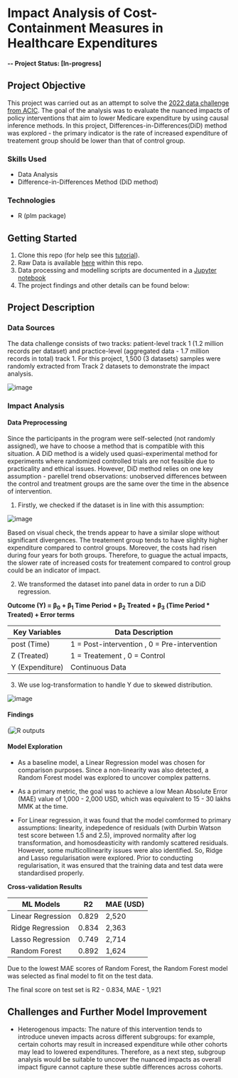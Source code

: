 # Impact Analysis of Cost-Containment Measures in Healthcare Expenditures

#### -- Project Status: [In-progress]

## Project Objective
This project was carried out as an attempt to solve the [2022 data challenge from ACIC](https://acic2022.mathematica.org/). The goal of the analysis was to evaluate the nuanced impacts of policy interventions that aim to lower Medicare expenditure by using causal inference methods. In this project, Differences-in-Differences(DiD) method was explored - the primary indicator is the rate of increased expenditure of treatement group should be lower than that of control group.

### Skills Used
* Data Analysis
* Difference-in-Differences Method (DiD method)

### Technologies
* R (plm package)

## Getting Started

1. Clone this repo (for help see this [tutorial](https://help.github.com/articles/cloning-a-repository/)).
2. Raw Data is available [here](https://github.com/khinydnlin/portfolio/blob/main/Car%20Auction%20Price%20Predictions%20(Myanmar)/dataset.csv) within this repo.   
3. Data processing and modelling scripts are documented in a [Jupyter notebook](https://github.com/khinydnlin/portfolio/blob/main/Car%20Auction%20Price%20Predictions%20(Myanmar)/Car%20Auction%20Price%20Predictions.ipynb)
4. The project findings and other details can be found below:

## Project Description

### Data Sources

The data challenge consists of two tracks: patient-level track 1 (1.2 million records per dataset) and practice-level (aggregated data - 1.7 million records in total) track 1. For this project, 1,500 (3 datasets) samples were randomly extracted from Track 2 datasets to demonstrate the impact analysis.

![image](https://github.com/khinydnlin/portfolio/assets/145341635/8b5b7e4a-6e56-4eb8-aceb-9e72e57ea459)

### Impact Analysis

#### Data Preprocessing

Since the participants in the program were self-selected (not randomly assigned), we have to choose a method that is compatible with this situation. A DiD method is a widely used quasi-experimental method for experiments where randomized controlled trials are not feasible due to practicality and ethical issues. However, DiD method relies on one key assumption - parellel trend observations: unobserved differences between the control and treatment groups are the same over the time in the absence of intervention.

1. Firstly, we checked if the dataset is in line with this assumption:

![image](https://github.com/khinydnlin/portfolio/assets/145341635/c474e68f-a31e-44e7-801f-80cb85311697)

Based on visual check, the trends appear to have a similar slope without significant divergences. The treatement group tends to have slighlty higher expenditure compared to control groups. Moreover, the costs had risen during four years for both groups. Therefore, to guague the actual impacts, the slower rate of increased costs for treatement compared to control group could be an indicator of impact.

2. We transformed the dataset into panel data in order to run a DiD regression.

**Outcome (Y) = &beta;<sub>0</sub> + &beta;<sub>1</sub> Time Period + &beta;<sub>2</sub> Treated + &beta;<sub>3</sub> (Time Period * Treated) + Error terms**

| Key Variables    | Data Description                              | 
|------------------|-----------------------------------------------|
| post (Time)      | 1 = Post-intervention , 0 = Pre-intervention  | 
| Z (Treated)      | 1 = Treatement        , 0 = Control           | 
| Y (Expenditure)  | Continuous Data                               | 

3. We use log-transformation to handle Y due to skewed distribution. 

![image](https://github.com/khinydnlin/portfolio/assets/145341635/066a75b0-df0d-48d8-880d-83062d32a691)

#### Findings

(![R outputs](https://github.com/khinydnlin/portfolio/assets/145341635/a752c00d-91c5-42fd-b664-58cc4c54499e)


#### Model Exploration

- As a baseline model, a Linear Regression model was chosen for comparison purposes. Since a non-linearity was also detected, a Random Forest model was explored to uncover complex patterns.

- As a primary metric, the goal was to achieve a low Mean Absolute Error (MAE) value of 1,000 - 2,000 USD, which was equivalent to 15 - 30 lakhs MMK at the time.

- For Linear regression, it was found that the model comformed to primary assumptions: linearity, indepedence of residuals (with Durbin Watson test score between 1.5 and 2.5), improved normality after log transformation, and homosdeasticity with randomly scattered residuals. However, some multicollinearity issues were also identified. So, Ridge and Lasso regularisation were explored. Prior to conducting regularisation, it was ensured that the training data and test data were standardised properly.

**Cross-validation Results**

| ML Models        | R2    | MAE (USD) |
|------------------|-------|-----------|
| Linear Regression| 0.829 | 2,520     | 
| Ridge Regression | 0.834 | 2,363     |
| Lasso Regression | 0.749 | 2,714     |
| Random Forest    | 0.892 | 1,624     |

Due to the lowest MAE scores of Random Forest, the Random Forest model was selected as final model to fit on the test data.

The final score on test set is R2 - 0.834, MAE - 1,921

## Challenges and Further Model Improvement

- Heterogenous impacts: The nature of this intervention tends to introduce uneven impacts across different subgroups: for example, certain cohorts may result in increased expenditure while other cohorts may lead to lowered expenditures. Therefore, as a next step, subgroup analysis would be suitable to uncover the nuanced impacts as overall impact figure cannot capture these subtle differences across cohorts.


